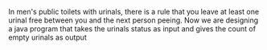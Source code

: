In men's public toilets with urinals, there is a rule that you leave at least one urinal free between you and 
the next person peeing. Now we are designing a java program that takes the urinals status as input and gives the count of empty urinals as output